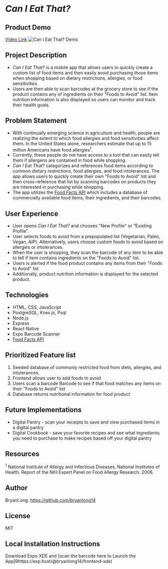 # _Can I Eat That?_

## Product Demo

[Video Link](https://youtu.be/zoknZZzM8vU)
![_Can I Eat That?_ Demo](https://github.com/BryanLong14/Can-I-Eat-That-Frontend-Capstone-Project/blob/master/assets/Product%20Demo.gif)

## Project Description

* _Can I Eat That?_ is a mobile app that allows users to quickly create a custom list of food items and then easily avoid purchasing those items when shopping based on dietary restrictions, allergies, or food sensitivities.
* Users are then able to scan barcodes at the grocery store to see if the product contains any of ingredients on their "Foods to Avoid" list. Item nutrition information is also displayed so users can monitor and track their health goals.

## Problem Statement

* With continually emerging science in agriculture and health, people are realizing the extent to which food allergies and food sensitivities affect them. In the United States alone, researchers estimate that up to 15 million Americans have food allergies<sup>1</sup>.
* Currently, these people do not have access to a tool that can easily tell them if allergens are contained in food while shopping.
* _Can I Eat That?_ categorizes and references food items according to common dietary restrictions, food allergies, and food intolerances. The app allows users to quickly create their own "Foods to Avoid" list and then cross-reference that list by scanning barcodes on products they are interested in purchasing while shopping.
* The app utilizes the [Food Facts API](https://api.foodfacts.com/) which includes a database of commercially available food items, their ingredients, and their barcodes.

## User Experience

* User opens _Can I Eat That?_ and chooses "New Profile" or “Existing Profile”.
* User selects foods to avoid from a prepopulated list (Vegetarian, Paleo, Vegan, AIP). Alternatively, users choose custom foods to avoid based on allergies or intolerances.
* When the user is shopping, they scan the barcode of any item to be able to tell if item contains ingredients on the "Foods to Avoid" list.
* Users is alerted if the food product contains any items from their "Foods to Avoid" list
* Additionally, product nutrition information is displayed for the selected product.

## Technologies

* HTML, CSS, JavaScript
* PostgreSQL, Knex.js, Psql
* Node.js
* Express
* React Native
* Expo Barcode Scanner
* [Food Facts API](https://api.foodfacts.com/)

## Prioritized Feature list

1.  Seeded database of commonly restricted food from diets, allergies, and intolerances.
2.  Frontend allows user to add foods to avoid
3.  Users scan a barcode Barcode to see if that food matches any items on their "Foods to Avoid" list
4.  Database returns nutritional information for food product

## Future Implementations

* Digital Pantry - scan your receipts to save and view purchased items in a digital pantry
* Digital Cookbook - save your favorite recipes and see what ingredients you need to purchase to make recipes based off your digital pantry

## Resources

<sup>1</sup> National Institute of Allergy and Infectious Diseases, National Institutes of Health. Report of the NIH Expert Panel on Food Allergy Research. 2006.

## Author

BryanLong: https://github.com/bryanlong14

## License

MIT

## Local Installation Instructions

Download Expo XDE and [scan the barcode here to Launch the App]9https://exp.host/@bryanlong14/frontend-xde)